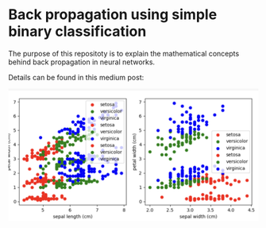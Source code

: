 # Back propagation using simple binary classification


The purpose of this repositoty is to explain the mathematical concepts behind back propagation in neural networks.

Details can be found in this medium post:

![Alt text](image.png)
